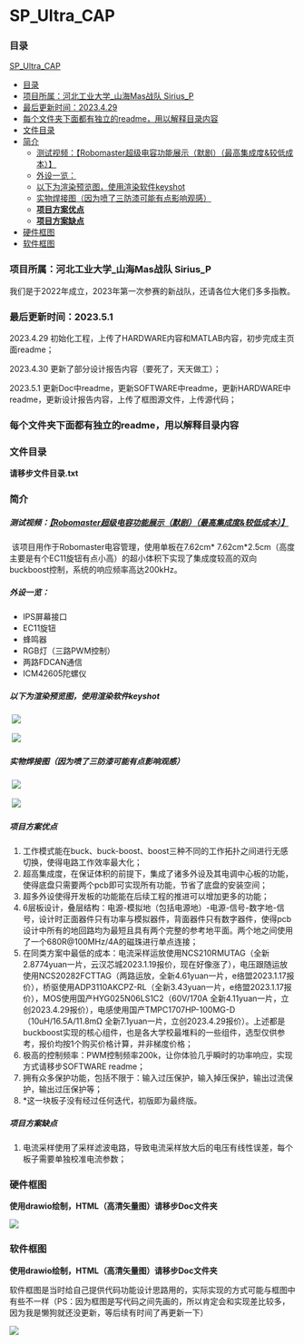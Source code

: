 # SP_Ultra_CAP

### 目录

[SP\_Ultra\_CAP](#sp_ultra_cap)

- [目录](#目录)
- [项目所属：河北工业大学\_山海Mas战队	Sirius\_P](#项目所属河北工业大学_山海mas战队sirius_p)
- [最后更新时间：2023.4.29](#最后更新时间2023429)
- [每个文件夹下面都有独立的readme，用以解释目录内容](#每个文件夹下面都有独立的readme，用以解释目录内容)
- [文件目录](#文件目录)
- [简介](#简介)
    - [测试视频：【Robomaster超级电容功能展示（默剧）（最高集成度\&较低成本）】](#测试视频robomaster超级电容功能展示默剧最高集成度较低成本)
    - [外设一览：](#外设一览)
    - [以下为渲染预览图，使用渲染软件keyshot](#以下为渲染预览图使用渲染软件keyshot)
    - [实物焊接图（因为喷了三防漆可能有点影响观感）](#实物焊接图因为喷了三防漆可能有点影响观感)
    - [**项目方案优点**](#项目方案优点)
    - [**项目方案缺点**](#项目方案缺点)
- [硬件框图](#硬件框图)
- [软件框图](#软件框图)

### 项目所属：河北工业大学_山海Mas战队	Sirius_P

​	我们是于2022年成立，2023年第一次参赛的新战队，还请各位大佬们多多指教。

### 最后更新时间：2023.5.1

2023.4.29	初始化工程，上传了HARDWARE内容和MATLAB内容，初步完成主页面readme；

2023.4.30	更新了部分设计报告内容（要死了，天天做工）；

2023.5.1	更新Doc中readme，更新SOFTWARE中readme，更新HARDWARE中readme，更新设计报告内容，上传了框图源文件，上传源代码；

### 每个文件夹下面都有独立的readme，用以解释目录内容

### 文件目录

**请移步文件目录.txt**

### 简介

##### 	测试视频：[【Robomaster超级电容功能展示（默剧）（最高集成度&较低成本）】](https://www.bilibili.com/video/BV1DM4y127du/?share_source=copy_web&vd_source=c66b5cf402383e929f3b27696605cd3c) 

​	该项目用作于Robomaster电容管理，使用单板在7.62cm* 7.62cm*2.5cm（高度主要是有个EC11旋钮有点小高）的超小体积下实现了集成度较高的双向buckboost控制，系统的响应频率高达200kHz。

##### 	外设一览：

-   IPS屏幕接口
-   EC11旋钮
-   蜂鸣器
-   RGB灯（三路PWM控制）
-   两路FDCAN通信
-   ICM42605陀螺仪

##### 	以下为渲染预览图，使用渲染软件keyshot

​	![](https://raw.githubusercontent.com/Sirius-RX/blogimg/main/img/pxy_ultracap.28.png)

​	![](https://raw.githubusercontent.com/Sirius-RX/blogimg/main/img/pxy_ultracap.29.png)

##### 	实物焊接图（因为喷了三防漆可能有点影响观感）

​	![](https://raw.githubusercontent.com/Sirius-RX/blogimg/main/img/Ultra_CAP_front.jpg)

​	![](https://raw.githubusercontent.com/Sirius-RX/blogimg/main/img/Ultra_CAP_back.jpg)

##### **项目方案优点**	

1.  工作模式能在buck、buck-boost、boost三种不同的工作拓扑之间进行无感切换，使得电路工作效率最大化；
2.  超高集成度，在保证体积的前提下，集成了诸多外设及其电调中心板的功能，使得底盘只需要两个pcb即可实现所有功能，节省了底盘的安装空间；
3.  超多外设使得开发板的功能能在后续工程的推进可以增加更多的功能；
4.  6层板设计，叠层结构：电源-模拟地（包括电源地）-电源-信号-数字地-信号，设计时正面器件只有功率与模拟器件，背面器件只有数字器件，使得pcb设计中所有的地回路均为最短且具有两个完整的参考地平面。两个地之间使用了一个680R@100MHz/4A的磁珠进行单点连接；
5.  在同类方案中最低的成本：电流采样运放使用NCS210RMUTAG（全新2.8774yuan一片，云汉芯城2023.1.19报价，现在好像涨了），电压跟随运放使用NCS20282FCTTAG（两路运放，全新4.61yuan一片，e络盟2023.1.17报价），桥驱使用ADP3110AKCPZ-RL（全新3.43yuan一片，e络盟2023.1.17报价），MOS使用国产HYG025N06LS1C2（60V/170A 全新4.11yuan一片，立创2023.4.29报价），电感使用国产TMPC1707HP-100MG-D（10uH/16.5A/11.8mΩ 全新7.1yuan一片，立创2023.4.29报价）。上述都是buckboost实现的核心组件，也是各大学校最堆料的一些组件，选型仅供参考，报价均按1个购买价格计算，并非梯度价格；
6.  极高的控制频率：PWM控制频率200k，让你体验几乎瞬时的功率响应，实现方式请移步SOFTWARE readme；
7.  拥有众多保护功能，包括不限于：输入过压保护，输入掉压保护，输出过流保护，输出过压保护等；
8.  *这一块板子没有经过任何迭代，初版即为最终版。

##### 	**项目方案缺点**

1.  电流采样使用了采样滤波电路，导致电流采样放大后的电压有线性误差，每个板子需要单独校准电流参数；

### 硬件框图

**使用drawio绘制，HTML（高清矢量图）请移步Doc文件夹**

![](https://raw.githubusercontent.com/Sirius-RX/blogimg/main/img/设计电源拓扑.png)

### 软件框图

**使用drawio绘制，HTML（高清矢量图）请移步Doc文件夹**

软件框图是当时给自己提供代码功能设计思路用的，实际实现的方式可能与框图中有些不一样（PS：因为框图是写代码之间先画的，所以肯定会和实现差比较多，因为我是懒狗就还没更新，等后续有时间了再更新一下）

![](https://raw.githubusercontent.com/Sirius-RX/blogimg/main/img/代码控制框图.png)

